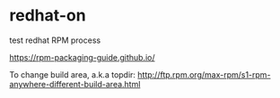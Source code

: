 # redhat-on
test redhat RPM process

https://rpm-packaging-guide.github.io/

To change build area, a.k.a topdir: http://ftp.rpm.org/max-rpm/s1-rpm-anywhere-different-build-area.html